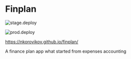 # Finplan
![stage.deploy](https://github.com/nkorovikov/finplan/workflows/stage.deploy/badge.svg)

![prod.deploy](https://github.com/nkorovikov/finplan/workflows/prod.deploy/badge.svg)

https://nkorovikov.github.io/finplan/

A finance plan app what started from expenses accounting
